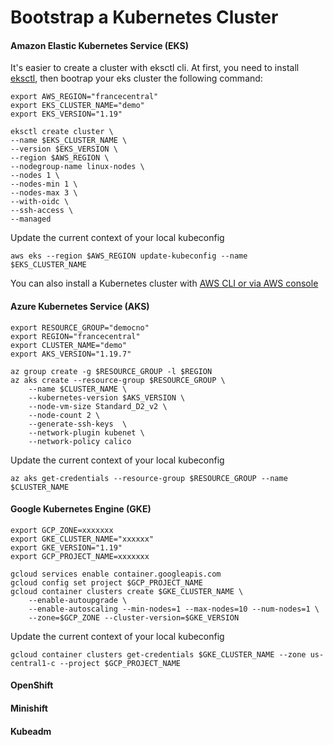 # Bootstrap a Kubernetes Cluster

#### Amazon Elastic Kubernetes Service (EKS)

It's easier to create a cluster with eksctl cli. At first, you need to install [eksctl](https://eksctl.io/introduction/#installation), then bootrap your eks cluster the following command:

```
export AWS_REGION="francecentral"
export EKS_CLUSTER_NAME="demo"
export EKS_VERSION="1.19"

eksctl create cluster \
--name $EKS_CLUSTER_NAME \
--version $EKS_VERSION \
--region $AWS_REGION \
--nodegroup-name linux-nodes \
--nodes 1 \
--nodes-min 1 \
--nodes-max 3 \
--with-oidc \
--ssh-access \
--managed
```
Update the current context of your local kubeconfig
```
aws eks --region $AWS_REGION update-kubeconfig --name $EKS_CLUSTER_NAME
```

You can also install a Kubernetes cluster with [AWS CLI or via AWS console](https://docs.aws.amazon.com/eks/latest/userguide/create-cluster.html)

#### Azure Kubernetes Service (AKS)
```
export RESOURCE_GROUP="democno"
export REGION="francecentral"
export CLUSTER_NAME="demo"
export AKS_VERSION="1.19.7"

az group create -g $RESOURCE_GROUP -l $REGION
az aks create --resource-group $RESOURCE_GROUP \
    --name $CLUSTER_NAME \
    --kubernetes-version $AKS_VERSION \
    --node-vm-size Standard_D2_v2 \
    --node-count 2 \
    --generate-ssh-keys  \
    --network-plugin kubenet \
    --network-policy calico
```
Update the current context of your local kubeconfig 
```
az aks get-credentials --resource-group $RESOURCE_GROUP --name $CLUSTER_NAME
```

#### Google Kubernetes Engine (GKE)


```
export GCP_ZONE=xxxxxxx
export GKE_CLUSTER_NAME="xxxxxx"
export GKE_VERSION="1.19"
export GCP_PROJECT_NAME=xxxxxxx

gcloud services enable container.googleapis.com
gcloud config set project $GCP_PROJECT_NAME
gcloud container clusters create $GKE_CLUSTER_NAME \
    --enable-autoupgrade \
    --enable-autoscaling --min-nodes=1 --max-nodes=10 --num-nodes=1 \
    --zone=$GCP_ZONE --cluster-version=$GKE_VERSION
```
Update the current context of your local kubeconfig 
```
gcloud container clusters get-credentials $GKE_CLUSTER_NAME --zone us-central1-c --project $GCP_PROJECT_NAME
```
#### OpenShift

#### Minishift

#### Kubeadm

